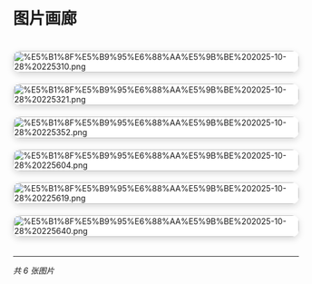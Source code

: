 # 图片画廊
<style>
.gallery {
    display: grid;
    grid-template-columns: repeat(auto-fill, minmax(300px, 1fr));
    gap: 20px;
    padding: 20px 0;
    list-style: none;
}
.gallery a {
    display: block;
    overflow: hidden;
    border-radius: 12px;
    box-shadow: 0 4px 12px rgba(0,0,0,0.15);
    transition: all 0.3s ease;
    background: #fff;
}
.gallery a:hover {
    transform: translateY(-4px);
    box-shadow: 0 12px 24px rgba(0,0,0,0.2);
}
.gallery img {
    width: 100%;
    height: auto;
    display: block;
    border-radius: 12px;
}
@media (max-width: 600px) {
    .gallery {
        grid-template-columns: 1fr;
        gap: 16px;
        padding: 16px 0;
    }
}
</style>
<ul class="gallery">
  <li><a href="https://raw.githubusercontent.com/sgner/images/main/%E5%B1%8F%E5%B9%95%E6%88%AA%E5%9B%BE%202025-10-28%20225310.png" target="_blank" title="点击查看大图"><img src="https://raw.githubusercontent.com/sgner/images/main/%E5%B1%8F%E5%B9%95%E6%88%AA%E5%9B%BE%202025-10-28%20225310.png" alt="%E5%B1%8F%E5%B9%95%E6%88%AA%E5%9B%BE%202025-10-28%20225310.png"></a></li>
  <li><a href="https://raw.githubusercontent.com/sgner/images/main/%E5%B1%8F%E5%B9%95%E6%88%AA%E5%9B%BE%202025-10-28%20225321.png" target="_blank" title="点击查看大图"><img src="https://raw.githubusercontent.com/sgner/images/main/%E5%B1%8F%E5%B9%95%E6%88%AA%E5%9B%BE%202025-10-28%20225321.png" alt="%E5%B1%8F%E5%B9%95%E6%88%AA%E5%9B%BE%202025-10-28%20225321.png"></a></li>
  <li><a href="https://raw.githubusercontent.com/sgner/images/main/%E5%B1%8F%E5%B9%95%E6%88%AA%E5%9B%BE%202025-10-28%20225352.png" target="_blank" title="点击查看大图"><img src="https://raw.githubusercontent.com/sgner/images/main/%E5%B1%8F%E5%B9%95%E6%88%AA%E5%9B%BE%202025-10-28%20225352.png" alt="%E5%B1%8F%E5%B9%95%E6%88%AA%E5%9B%BE%202025-10-28%20225352.png"></a></li>
  <li><a href="https://raw.githubusercontent.com/sgner/images/main/%E5%B1%8F%E5%B9%95%E6%88%AA%E5%9B%BE%202025-10-28%20225604.png" target="_blank" title="点击查看大图"><img src="https://raw.githubusercontent.com/sgner/images/main/%E5%B1%8F%E5%B9%95%E6%88%AA%E5%9B%BE%202025-10-28%20225604.png" alt="%E5%B1%8F%E5%B9%95%E6%88%AA%E5%9B%BE%202025-10-28%20225604.png"></a></li>
  <li><a href="https://raw.githubusercontent.com/sgner/images/main/%E5%B1%8F%E5%B9%95%E6%88%AA%E5%9B%BE%202025-10-28%20225619.png" target="_blank" title="点击查看大图"><img src="https://raw.githubusercontent.com/sgner/images/main/%E5%B1%8F%E5%B9%95%E6%88%AA%E5%9B%BE%202025-10-28%20225619.png" alt="%E5%B1%8F%E5%B9%95%E6%88%AA%E5%9B%BE%202025-10-28%20225619.png"></a></li>
  <li><a href="https://raw.githubusercontent.com/sgner/images/main/%E5%B1%8F%E5%B9%95%E6%88%AA%E5%9B%BE%202025-10-28%20225640.png" target="_blank" title="点击查看大图"><img src="https://raw.githubusercontent.com/sgner/images/main/%E5%B1%8F%E5%B9%95%E6%88%AA%E5%9B%BE%202025-10-28%20225640.png" alt="%E5%B1%8F%E5%B9%95%E6%88%AA%E5%9B%BE%202025-10-28%20225640.png"></a></li>
</ul>

---
*共 6 张图片*
